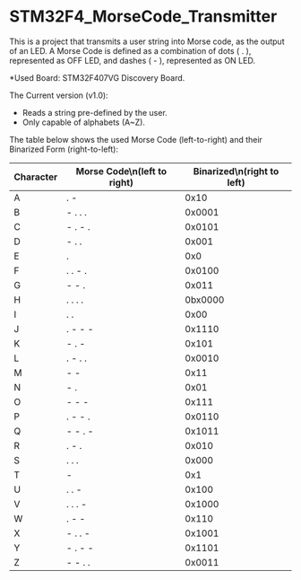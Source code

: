 # STM32F4_MorseCode_Transmitter

This is a project that transmits a user string into Morse code, as the output of an LED. A Morse Code is defined as a combination of dots ( . ), represented as OFF LED, and dashes ( - ), represented as ON LED. 

*Used Board: STM32F407VG Discovery Board.

The Current version (v1.0):
- Reads a string pre-defined by the user.
- Only capable of alphabets (A~Z).

The table below shows the used Morse Code (left-to-right) and their Binarized Form (right-to-left):

| Character | Morse Code\n(left to right) | Binarized\n(right to left) |
| --- | --- | --- |
| A | . - | 0x10 |
| B | - . . . | 0x0001 |
| C | - . - . | 0x0101 |
| D | - . . | 0x001 |
| E | . | 0x0 |
| F | . . - . | 0x0100 |
| G | - - . | 0x011 |
| H | . . . . | 0bx0000 |
| I | . . | 0x00 |
| J | . - - - | 0x1110 |
| K | - . - | 0x101 |
| L | . - . . | 0x0010 |
| M | - - | 0x11 |
| N | - . | 0x01 |
| O | - - - | 0x111 |
| P | . - - . | 0x0110 |
| Q | - - . - | 0x1011 |
| R | . - . | 0x010 |
| S | . . . | 0x000 |
| T | - | 0x1 |
| U | . . - | 0x100 |
| V | . . . - | 0x1000 |
| W | . - - | 0x110 |
| X | - . . - | 0x1001 |
| Y | - . - - | 0x1101 |
| Z | - - . . | 0x0011 |
